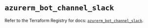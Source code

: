 # `azurerm_bot_channel_slack`

Refer to the Terraform Registry for docs: [`azurerm_bot_channel_slack`](https://registry.terraform.io/providers/hashicorp/azurerm/4.16.0/docs/resources/bot_channel_slack).
